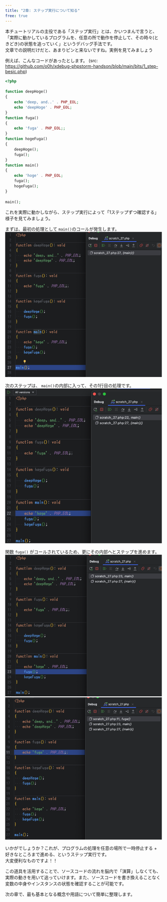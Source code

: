 ```yaml
---
title: "2章: ステップ実行について知る"
free: true
---
```


本チュートリアルの主役である「ステップ実行」とは、かいつまんで言うと、「実際に動かしているプログラムを、任意の所で動作を停止して、その時々(ときどき)の状態を追っていく」というデバッグ手法です。  
文章での説明だけだと、あまりピンと来ないですね。実例を見てみましょう

例えば、こんなコードがあったとします。
(src: https://github.com/o0h/xdebug-phpstorm-handson/blob/main/bits/1_step-besic.php)

```php
<?php

function deepHoge()
{
    echo 'deep, and..' . PHP_EOL;
    echo 'deepHoge' . PHP_EOL;
}
function fuga()
{
    echo 'fuga' . PHP_EOL;;
}
function hogeFuga()
{
    deepHoge();
    fuga();
}
function main()
{
    echo 'hoge' . PHP_EOL;
    fuga();
    hogeFuga();
}

main();
```

これを実際に動かしながら、ステップ実行によって「1ステップずつ確認する」様子を見てみましょう。

まずは、最初の処理として `main()`のコールが発生します。
![](/images/1-2_hello-step/2024-05-10-02-49-56.png)

次のステップは、 `main()`の内部に入って、その1行目の処理です。
![](/images/1-2_hello-step/2024-05-10-02-50-14.png)

関数 `fuga()` がコールされているため、更にその内部へとステップを進めます。
![](/images/1-2_hello-step/2024-05-10-02-50-31.png)
![](/images/1-2_hello-step/2024-05-10-02-50-51.png)

いかがでしょうか？これが、プログラムの処理を任意の場所で一時停止する + 好きなところまで進める、というステップ実行です。  
大変便利なものですよ！！

この道具を活用することで、ソースコードの流れを脳内で「演算」しなくても、実際の動きを用いて追っていけます。また、ソースコードを書き換えることなく変数の中身やインスタンスの状態を確認することが可能です。

次の章で、最も基本となる概念や用語について簡単に整理します。
